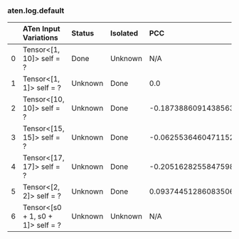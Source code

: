 ### aten.log.default
|    | ATen Input Variations             | Status   | Isolated   | PCC                  | Host   |
|---:|:----------------------------------|:---------|:-----------|:---------------------|:-------|
|  0 | Tensor<[1, 10]> self = ?          | Done     | Unknown    | N/A                  | N/A    |
|  1 | Tensor<[1, 1]> self = ?           | Unknown  | Done       | 0.0                  | -1     |
|  2 | Tensor<[10, 10]> self = ?         | Unknown  | Done       | -0.18738860914385633 | -1     |
|  3 | Tensor<[15, 15]> self = ?         | Unknown  | Done       | -0.06255364604711525 | -1     |
|  4 | Tensor<[17, 17]> self = ?         | Unknown  | Done       | -0.2051628255847598  | -1     |
|  5 | Tensor<[2, 2]> self = ?           | Unknown  | Done       | 0.09374451286083506  | -1     |
|  6 | Tensor<[s0 + 1, s0 + 1]> self = ? | Unknown  | Unknown    | N/A                  | N/A    |

